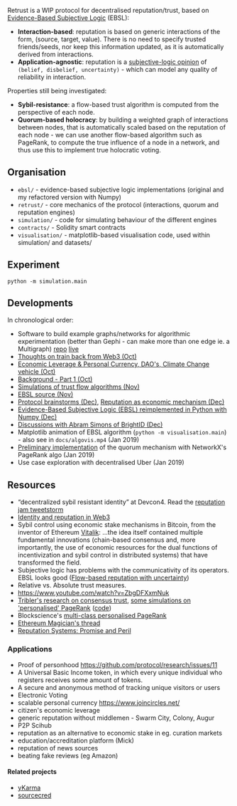 
Retrust is a WIP protocol for decentralised reputation/trust, based on [Evidence-Based Subjective Logic](https://arxiv.org/abs/1402.3319) (EBSL):
 * **Interaction-based**: reputation is based on generic interactions of the form, (source, target, value). There is no need to specify trusted friends/seeds, nor keep this information updated, as it is automatically derived from interactions.
 * **Application-agnostic**: reputation is a [subjective-logic opinion](https://en.wikipedia.org/wiki/Subjective_logic) of `(belief, disbelief, uncertainty)` - which can model any quality of reliability in interaction.

Properties still being investigated:
 * **Sybil-resistance**: a flow-based trust algorithm is computed from the perspective of each node.
 * **Quorum-based holocracy**: by building a weighted graph of interactions between nodes, that is automatically scaled based on the reputation of each node - we can use another flow-based algorithm such as PageRank, to compute the true influence of a node in a network, and thus use this to implement true holocratic voting.

## Organisation
 - `ebsl/` - evidence-based subjective logic implementations (original and my refactored version with Numpy)
 - `retrust/` - core mechanics of the protocol (interactions, quorum and reputation engines)
 - `simulation/` - code for simulating behaviour of the different engines
 - `contracts/` - Solidity smart contracts
 - `visualisation/` - matplotlib-based visualisation code, used within simulation/ and datasets/

## Experiment
```
python -m simulation.main
```

## Developments
In chronological order:

 - Software to build example graphs/networks for algorithmic experimentation (better than Gephi - can make more than one edge ie. a Multigraph) [repo](https://stackblitz.com/edit/visualgraph-editor) [live](https://visualgraph-editor.stackblitz.io/)
 - [Thoughts on train back from Web3 (Oct)](https://gist.github.com/liamzebedee/c1bb4f79b67b3e7a39215b7ac3a80771)
 - [Economic Leverage & Personal Currency, DAO's, Climate Change vehicle (Oct)](https://slides.com/liamzebedee/retrust)
 - [Background - Part 1 (Oct)](https://medium.com/@liamzebedee/deriving-a-reliable-trust-protocol-that-scales-to-the-planet-pt-1-d994835cb008)
 - [Simulations of trust flow algorithms (Nov)](https://colab.research.google.com/drive/1BITXYa-b8BOwmrKh0czSUzQVeOdTc0Uj)
 - [EBSL source (Nov)](https://gist.github.com/liamzebedee/1f5c56d656ceba808a2e99e78e9f6160)
 - [Protocol brainstorms (Dec)](https://hackmd.io/m8MARMuuRHKZFw9xyQIH9Q), [Reputation as economic mechanism (Dec)](https://hackmd.io/3UVGjqBhSDKsr85nYiiIsw)
 - [Evidence-Based Subjective Logic (EBSL) reimplemented in Python with Numpy (Dec)](https://github.com/liamzebedee/retrust/tree/3933ecf076a775d566d7a07349bd6d46f3c0e002/vis/trust2)
 - [Discussions with Abram Simons of BrightID (Dec)](https://www.reddit.com/r/idealmoney/comments/a9croi/deriving_a_reliable_trust_protocol_that_scales_to/)
 - Matplotlib animation of EBSL algorithm (`python -m visualisation.main`) - also see in `docs/algovis.mp4` (Jan 2019)
 - [Preliminary implementation](https://github.com/liamzebedee/retrust/commit/4f53c10b88a262c47bcf538830e2b2f802c19935) of the quorum mechanism with NetworkX's PageRank algo (Jan 2019)
 - Use case exploration with decentralised Uber (Jan 2019)

## Resources
 - “decentralized sybil resistant identity” at Devcon4. Read the [reputation jam tweetstorm](https://twitter.com/sinahab/status/1027640621110984704)
 - [Identity and reputation in Web3](https://sinahab.com/2018/09/identity-and-reputation-in-web-3/)
 - Sybil control using economic stake mechanisms in Bitcoin, from the inventor of Ethereum [Vitalik](https://www.reddit.com/r/btc/comments/9szwi4/happy_whitepaper_day_xd/e8xxf4g/?utm_content=permalink&utm_medium=front&utm_source=reddit&utm_name=btc): ...the idea itself contained multiple fundamental innovations (chain-based consensus and, more importantly, the use of economic resources for the dual functions of incentivization and sybil control in distributed systems) that have transformed the field.
 - Subjective logic has problems with the communicativity of its operators. EBSL looks good ([Flow-based reputation with uncertainty](https://arxiv.org/pdf/1402.3319.pdf))
 - Relative vs. Absolute trust measures. 
 - https://www.youtube.com/watch?v=ZbgDFXxmNuk
 - [Tribler's research on consensus trust](https://github.com/Tribler/tribler/issues/3357), [some simulations on 'personalised' PageRank](https://github.com/Tribler/tribler/issues/2805) ([code](https://github.com/alexander-stannat/Incremental-Pagerank))
 - Blockscience's [multi-class personalised PageRank](https://github.com/sourcecred/research/blob/master/references/multiclassPageRank.md)
 - [Ethereum Magician's thread](https://ethereum-magicians.org/t/forgiveness-reputation-and-transparency-what-are-the-questions/1881)
 - [Reputation Systems: Promise and Peril](http://kronosapiens.github.io/blog/2018/06/29/reputation-promise-peril.html)

### Applications
 - Proof of personhood https://github.com/protocol/research/issues/11
 - A Universal Basic Income token, in which every unique individual who registers receives some amount of tokens.
 - A secure and anonymous method of tracking unique visitors or users
 - Electronic Voting
 - scalable personal currency https://www.joincircles.net/
 - citizen's economic leverage
 - generic reputation without middlemen - Swarm City, Colony, Augur
 - P2P Scihub
 - reputation as an alternative to economic stake in eg. curation markets
 - education/accreditation platform (Mick)
 - reputation of news sources
 - beating fake reviews (eg Amazon)

#### Related projects
 - [yKarma](https://github.com/rezendi/ykarma)
 - [sourcecred](https://sourcecred.io/)
